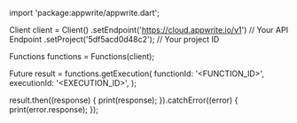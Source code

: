 import 'package:appwrite/appwrite.dart';

Client client = Client()
  .setEndpoint('https://cloud.appwrite.io/v1') // Your API Endpoint
  .setProject('5df5acd0d48c2'); // Your project ID

Functions functions = Functions(client);

Future result = functions.getExecution(
  functionId: '<FUNCTION_ID>',
  executionId: '<EXECUTION_ID>',
);

result.then((response) {
  print(response);
}).catchError((error) {
  print(error.response);
});

